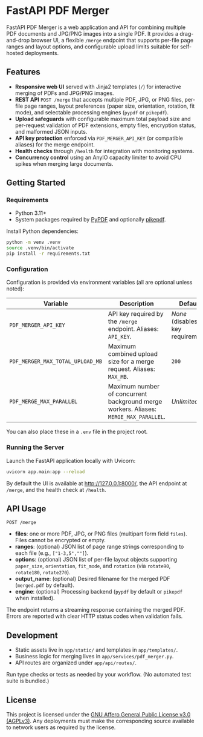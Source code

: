 # FastAPI PDF Merger

FastAPI PDF Merger is a web application and API for combining multiple PDF documents and JPG/PNG images into a single PDF. It provides a drag-and-drop browser UI, a flexible `/merge` endpoint that supports per-file page ranges and layout options, and configurable upload limits suitable for self-hosted deployments.

## Features

- **Responsive web UI** served with Jinja2 templates (`/`) for interactive merging of PDFs and JPG/PNG images.
- **REST API** `POST /merge` that accepts multiple PDF, JPG, or PNG files, per-file page ranges, layout preferences (paper size, orientation, rotation, fit mode), and selectable processing engines (`pypdf` or `pikepdf`).
- **Upload safeguards** with configurable maximum total payload size and per-request validation of PDF extensions, empty files, encryption status, and malformed JSON inputs.
- **API key protection** enforced via `PDF_MERGER_API_KEY` (or compatible aliases) for the merge endpoint.
- **Health checks** through `/health` for integration with monitoring systems.
- **Concurrency control** using an AnyIO capacity limiter to avoid CPU spikes when merging large documents.

## Getting Started

### Requirements

- Python 3.11+
- System packages required by [PyPDF](https://pypdf.readthedocs.io/) and optionally [pikepdf](https://pikepdf.readthedocs.io/).

Install Python dependencies:

```bash
python -m venv .venv
source .venv/bin/activate
pip install -r requirements.txt
```

### Configuration

Configuration is provided via environment variables (all are optional unless noted):

| Variable | Description | Default |
| --- | --- | --- |
| `PDF_MERGER_API_KEY` | API key required by the `/merge` endpoint. Aliases: `API_KEY`. | _None_ (disables key requirement) |
| `PDF_MERGER_MAX_TOTAL_UPLOAD_MB` | Maximum combined upload size for a merge request. Aliases: `MAX_MB`. | `200` |
| `PDF_MERGE_MAX_PARALLEL` | Maximum number of concurrent background merge workers. Aliases: `MERGE_MAX_PARALLEL`. | _Unlimited_ |

You can also place these in a `.env` file in the project root.

### Running the Server

Launch the FastAPI application locally with Uvicorn:

```bash
uvicorn app.main:app --reload
```

By default the UI is available at <http://127.0.0.1:8000/>, the API endpoint at `/merge`, and the health check at `/health`.

## API Usage

`POST /merge`

- **files**: one or more PDF, JPG, or PNG files (multipart form field `files`). Files cannot be encrypted or empty.
- **ranges**: (optional) JSON list of page range strings corresponding to each file (e.g., `["1-3,5",""]`).
- **options**: (optional) JSON list of per-file layout objects supporting `paper_size`, `orientation`, `fit_mode`, and `rotation` (via `rotate90`, `rotate180`, `rotate270`).
- **output_name**: (optional) Desired filename for the merged PDF (`merged.pdf` by default).
- **engine**: (optional) Processing backend (`pypdf` by default or `pikepdf` when installed).

The endpoint returns a streaming response containing the merged PDF. Errors are reported with clear HTTP status codes when validation fails.

## Development

- Static assets live in `app/static/` and templates in `app/templates/`.
- Business logic for merging lives in `app/services/pdf_merger.py`.
- API routes are organized under `app/api/routes/`.

Run type checks or tests as needed by your workflow. (No automated test suite is bundled.)

## License

This project is licensed under the [GNU Affero General Public License v3.0 (AGPLv3)](https://www.gnu.org/licenses/agpl-3.0.en.html). Any deployments must make the corresponding source available to network users as required by the license.

